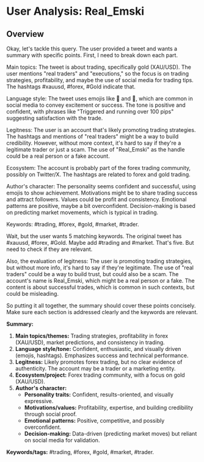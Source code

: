 # User Analysis: Real_Emski

## Overview

<think>
Okay, let's tackle this query. The user provided a tweet and wants a summary with specific points. First, I need to break down each part.

Main topics: The tweet is about trading, specifically gold (XAU/USD). The user mentions "real traders" and "executions," so the focus is on trading strategies, profitability, and maybe the use of social media for trading tips. The hashtags #xauusd, #forex, #Gold indicate that.

Language style: The tweet uses emojis like 💯 and 💫, which are common in social media to convey excitement or success. The tone is positive and confident, with phrases like "Triggered and running over 100 pips" suggesting satisfaction with the trade.

Legitness: The user is an account that's likely promoting trading strategies. The hashtags and mentions of "real traders" might be a way to build credibility. However, without more context, it's hard to say if they're a legitimate trader or just a scam. The use of "Real_Emski" as the handle could be a real person or a fake account.

Ecosystem: The account is probably part of the forex trading community, possibly on Twitter/X. The hashtags are related to forex and gold trading.

Author's character: The personality seems confident and successful, using emojis to show achievement. Motivations might be to share trading success and attract followers. Values could be profit and consistency. Emotional patterns are positive, maybe a bit overconfident. Decision-making is based on predicting market movements, which is typical in trading.

Keywords: #trading, #forex, #gold, #market, #trader.

Wait, but the user wants 5 matching keywords. The original tweet has #xauusd, #forex, #Gold. Maybe add #trading and #market. That's five. But need to check if they are relevant.

Also, the evaluation of legitness: The user is promoting trading strategies, but without more info, it's hard to say if they're legitimate. The use of "real traders" could be a way to build trust, but could also be a scam. The account's name is Real_Emski, which might be a real person or a fake. The content is about successful trades, which is common in such contexts, but could be misleading.

So putting it all together, the summary should cover these points concisely. Make sure each section is addressed clearly and the keywords are relevant.
</think>

**Summary:**  
1. **Main topics/themes:** Trading strategies, profitability in forex (XAU/USD), market predictions, and consistency in trading.  
2. **Language style/tone:** Confident, enthusiastic, and visually driven (emojis, hashtags). Emphasizes success and technical performance.  
3. **Legitness:** Likely promotes forex trading, but no clear evidence of authenticity. The account may be a trader or a marketing entity.  
4. **Ecosystem/project:** Forex trading community, with a focus on gold (XAU/USD).  
5. **Author's character:**  
   - **Personality traits:** Confident, results-oriented, and visually expressive.  
   - **Motivations/values:** Profitability, expertise, and building credibility through social proof.  
   - **Emotional patterns:** Positive, competitive, and possibly overconfident.  
   - **Decision-making:** Data-driven (predicting market moves) but reliant on social media for validation.  

**Keywords/tags:** #trading, #forex, #gold, #market, #trader.
